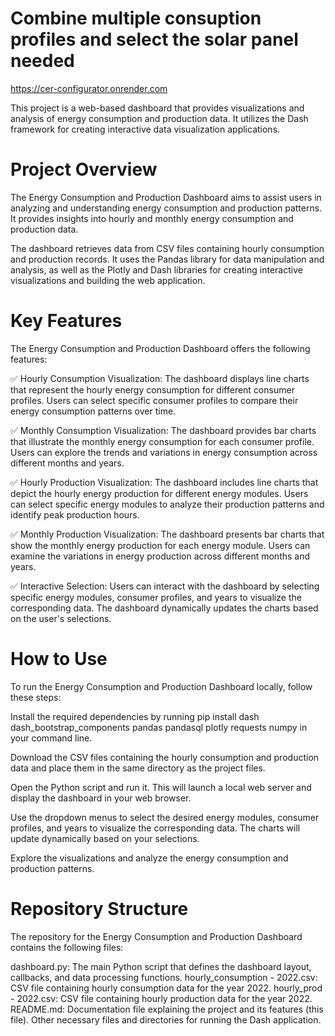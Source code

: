 # Combine multiple consuption profiles and select the solar panel needed
https://cer-configurator.onrender.com

This project is a web-based dashboard that provides visualizations and analysis of energy consumption and production data. It utilizes the Dash framework for creating interactive data visualization applications.

# Project Overview
The Energy Consumption and Production Dashboard aims to assist users in analyzing and understanding energy consumption and production patterns. It provides insights into hourly and monthly energy consumption and production data.

The dashboard retrieves data from CSV files containing hourly consumption and production records. It uses the Pandas library for data manipulation and analysis, as well as the Plotly and Dash libraries for creating interactive visualizations and building the web application.

# Key Features
The Energy Consumption and Production Dashboard offers the following features:

✅ Hourly Consumption Visualization: The dashboard displays line charts that represent the hourly energy consumption for different consumer profiles. Users can select specific consumer profiles to compare their energy consumption patterns over time.

✅ Monthly Consumption Visualization: The dashboard provides bar charts that illustrate the monthly energy consumption for each consumer profile. Users can explore the trends and variations in energy consumption across different months and years.

✅ Hourly Production Visualization: The dashboard includes line charts that depict the hourly energy production for different energy modules. Users can select specific energy modules to analyze their production patterns and identify peak production hours.

✅ Monthly Production Visualization: The dashboard presents bar charts that show the monthly energy production for each energy module. Users can examine the variations in energy production across different months and years.

✅ Interactive Selection: Users can interact with the dashboard by selecting specific energy modules, consumer profiles, and years to visualize the corresponding data. The dashboard dynamically updates the charts based on the user's selections.

# How to Use
To run the Energy Consumption and Production Dashboard locally, follow these steps:

Install the required dependencies by running pip install dash dash_bootstrap_components pandas pandasql plotly requests numpy in your command line.

Download the CSV files containing the hourly consumption and production data and place them in the same directory as the project files.

Open the Python script and run it. This will launch a local web server and display the dashboard in your web browser.

Use the dropdown menus to select the desired energy modules, consumer profiles, and years to visualize the corresponding data. The charts will update dynamically based on your selections.

Explore the visualizations and analyze the energy consumption and production patterns.

# Repository Structure
The repository for the Energy Consumption and Production Dashboard contains the following files:

dashboard.py: The main Python script that defines the dashboard layout, callbacks, and data processing functions.
hourly_consumption - 2022.csv: CSV file containing hourly consumption data for the year 2022.
hourly_prod - 2022.csv: CSV file containing hourly production data for the year 2022.
README.md: Documentation file explaining the project and its features (this file).
Other necessary files and directories for running the Dash application.
